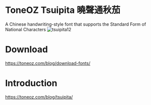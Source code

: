 # ToneOZ Tsuipita 曉聲通秋茄
A Chinese handwriting-style font that supports the Standard Form of National Characters
![tsuipita12](https://github.com/jeffreyxuan/toneoz-font-tsuipita/assets/14179988/b768658e-a54a-4868-821c-452d3f69a1d5)

# Download
https://toneoz.com/blog/download-fonts/

# Introduction
https://toneoz.com/blog/tsuipita/
